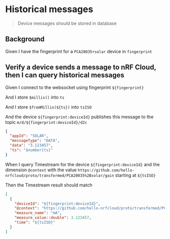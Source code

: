 # Historical messages

> Device messages should be stored in database

## Background

Given I have the fingerprint for a `PCA20035+solar` device in `fingerprint`

## Verify a device sends a message to nRF Cloud, then I can query historical messages

Given I connect to the websocket using fingerprint `${fingerprint}`

And I store `$millis()` into `ts`

And I store `$fromMillis(${ts})` into `tsISO`

And the device `${fingerprint:deviceId}` publishes this message to the topic
`m/d/${fingerprint:deviceId}/d2c`

```json
{
  "appId": "SOLAR",
  "messageType": "DATA",
  "data": "3.123457",
  "ts": "$number{ts}"
}
```

When I query Timestream for the device `${fingerprint:deviceId}` and the
dimension `@context` with the value
`https://github.com/hello-nrfcloud/proto/transformed/PCA20035%2Bsolar/gain`
starting at `${tsISO}`

Then the Timestream result should match

```json
[
  {
    "deviceId": "${fingerprint:deviceId}",
    "@context": "https://github.com/hello-nrfcloud/proto/transformed/PCA20035%2Bsolar/gain",
    "measure_name": "mA",
    "measure_value::double": 3.123457,
    "time": "${tsISO}"
  }
]
```
